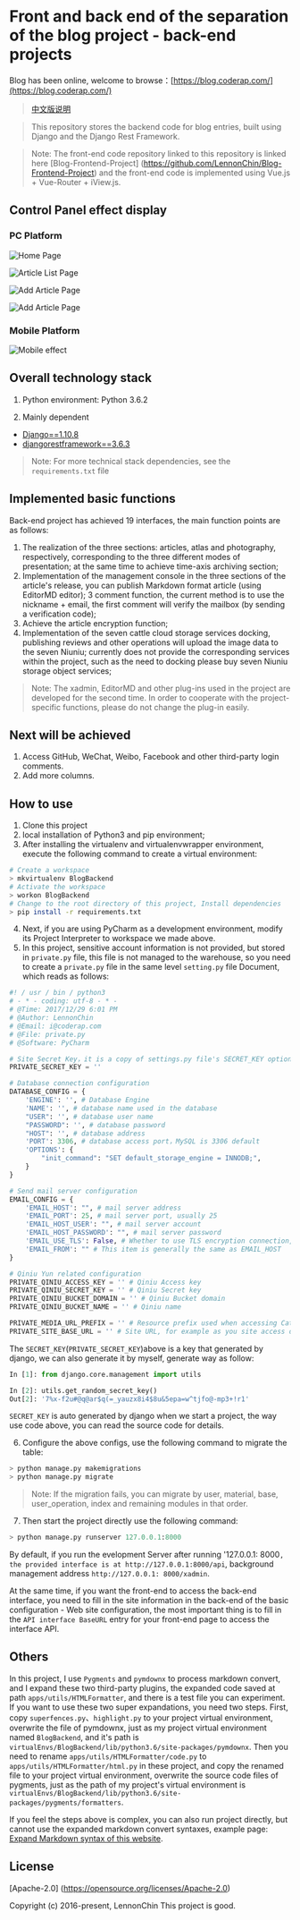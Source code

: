 # Front and back end of the separation of the blog project - back-end projects

Blog has been online, welcome to browse：[https://blog.coderap.com/](https://blog.coderap.com/)

> [中文版说明](https://github.com/LennonChin/BlogBackendProject/blob/master/README_zh-cn.md)

> This repository stores the backend code for blog entries, built using Django and the Django Rest Framework.

> Note: The front-end code repository linked to this repository is linked here [Blog-Frontend-Project] (https://github.com/LennonChin/Blog-Frontend-Project) and the front-end code is implemented using Vue.js + Vue-Router + iView.js.

## Control Panel effect display

### PC Platform

![Home Page](https://github.com/LennonChin/BlogBackendProject/blob/master/media/PC_1.png)

![Article List Page](https://github.com/LennonChin/BlogBackendProject/blob/master/media/PC_2.png)

![Add Article Page](https://github.com/LennonChin/BlogBackendProject/blob/master/media/PC_3.png)

![Add Article Page](https://github.com/LennonChin/BlogBackendProject/blob/master/media/PC_4.png)

### Mobile Platform

![Mobile effect](https://github.com/LennonChin/BlogBackendProject/blob/master/media/MOBILE_1.png)

## Overall technology stack

1. Python environment: Python 3.6.2

2. Mainly dependent

- [Django==1.10.8](https://github.com/django/django)
- [djangorestframework==3.6.3](https://github.com/encode/django-rest-framework)

> Note: For more technical stack dependencies, see the `requirements.txt` file

## Implemented basic functions

Back-end project has achieved 19 interfaces, the main function points are as follows:

1. The realization of the three sections: articles, atlas and photography, respectively, corresponding to the three different modes of presentation; at the same time to achieve time-axis archiving section;
2. Implementation of the management console in the three sections of the article's release, you can publish Markdown format article (using EditorMD editor);
3 comment function, the current method is to use the nickname + email, the first comment will verify the mailbox (by sending a verification code);
4. Achieve the article encryption function;
5. Implementation of the seven cattle cloud storage services docking, publishing reviews and other operations will upload the image data to the seven Niuniu; currently does not provide the corresponding services within the project, such as the need to docking please buy seven Niuniu storage object services;

> Note: The xadmin, EditorMD and other plug-ins used in the project are developed for the second time. In order to cooperate with the project-specific functions, please do not change the plug-in easily.

## Next will be achieved

1. Access GitHub, WeChat, Weibo, Facebook and other third-party login comments.
2. Add more columns.

## How to use

1. Clone this project
2. local installation of Python3 and pip environment;
3. After installing the virtualenv and virtualenvwrapper environment, execute the following command to create a virtual environment:

```bash
# Create a workspace
> mkvirtualenv BlogBackend
# Activate the workspace
> workon BlogBackend
# Change to the root directory of this project, Install dependencies
> pip install -r requirements.txt
```

4. Next, if you are using PyCharm as a development environment, modify its Project Interpreter to workspace we made above.
5. In this project, sensitive account information is not provided, but stored in `private.py` file, this file is not managed to the warehouse, so you need to create a `private.py` file in the same level `setting.py` file Document, which reads as follows:

```python
#! / usr / bin / python3
# - * - coding: utf-8 - * -
# @Time: 2017/12/29 6:01 PM
# @Author: LennonChin
# @Email: i@coderap.com
# @File: private.py
# @Software: PyCharm

# Site Secret Key，it is a copy of settings.py file's SECRET_KEY option
PRIVATE_SECRET_KEY = ''

# Database connection configuration
DATABASE_CONFIG = {
    'ENGINE': '', # Database Engine
    'NAME': '', # database name used in the database
    "USER": '', # database user name
    "PASSWORD": '', # database password
    "HOST": '', # database address
    'PORT': 3306, # database access port，MySQL is 3306 default
    'OPTIONS': {
        "init_command": "SET default_storage_engine = INNODB;",
    }
}

# Send mail server configuration
EMAIL_CONFIG = {
    'EMAIL_HOST': "", # mail server address
    'EMAIL_PORT': 25, # mail server port, usually 25
    'EMAIL_HOST_USER': "", # mail server account
    'EMAIL_HOST_PASSWORD': "", # mail server password
    'EMAIL_USE_TLS': False, # Whether to use TLS encryption connection, generally not used
    'EMAIL_FROM': "" # This item is generally the same as EMAIL_HOST
}

# Qiniu Yun related configuration
PRIVATE_QINIU_ACCESS_KEY = '' # Qiniu Access key
PRIVATE_QINIU_SECRET_KEY = '' # Qiniu Secret key
PRIVATE_QINIU_BUCKET_DOMAIN = '' # Qiniu Bucket domain
PRIVATE_QINIU_BUCKET_NAME = '' # Qiniu name

PRIVATE_MEDIA_URL_PREFIX = '' # Resource prefix used when accessing Cattle Cloud
PRIVATE_SITE_BASE_URL = '' # Site URL, for example as you site access domain
```

The `SECRET_KEY`(`PRIVATE_SECRET_KEY`)above is a key that generated by django, we can also generate it by myself, generate way as follow:

```python
In [1]: from django.core.management import utils

In [2]: utils.get_random_secret_key()
Out[2]: '7%x-f2u#@q@ar$q(=_yauzx8i4$8u&5epa=w^tjfo@-mp3+!r1'
```

`SECRET_KEY` is auto generated by django when we start a project, the way use code above, you can read the source code for details.

6. Configure the above configs, use the following command to migrate the table:

```bash
> python manage.py makemigrations
> python manage.py migrate
```

> Note: If the migration fails, you can migrate by user, material, base, user_operation, index and remaining modules in that order.

7. Then start the project directly use the following command:

```python
> python manage.py runserver 127.0.0.1:8000
```

By default, if you run the evelopment Server after running '127.0.0.1: 8000`, the provided interface is at http://127.0.0.1:8000/api`, background management address `http://127.0.0.1: 8000/xadmin`.

At the same time, if you want the front-end to access the back-end interface, you need to fill in the site information in the back-end of the basic configuration - Web site configuration, the most important thing is to fill in the `API interface BaseURL` entry for your front-end page to access the interface API.

## Others

In this project, I use `Pygments` and `pymdownx` to process markdown convert, and I expand these two third-party plugins, the expanded code saved at path `apps/utils/HTMLFormatter`, and there is a test file you can experiment. If you want to use these two super expandations, you need two steps. First, copy `superfences.py`、`highlight.py` to your project virtual environment, overwrite the file of pymdownx, just as my project virtual environment named `BlogBackend`, and it's path is `virtualEnvs/BlogBackend/lib/python3.6/site-packages/pymdownx`. Then you need to rename `apps/utils/HTMLFormatter/code.py` to `apps/utils/HTMLFormatter/html.py` in these project, and copy the renamed file to your project virtual environment, overwrite the source code files of pygments, just as the path of my project's virtual environment is `virtualEnvs/BlogBackend/lib/python3.6/site-packages/pygments/formatters`.

If you feel the steps above is complex, you can also run project directly, but cannot use the expanded markdown convert syntaxes, example page: [Expand Markdown syntax of this website](https://blog.coderap.com/article/4 "Expand Markdown syntax of this website").

## License

[Apache-2.0] (https://opensource.org/licenses/Apache-2.0)

Copyright (c) 2016-present, LennonChin
This project is good.

